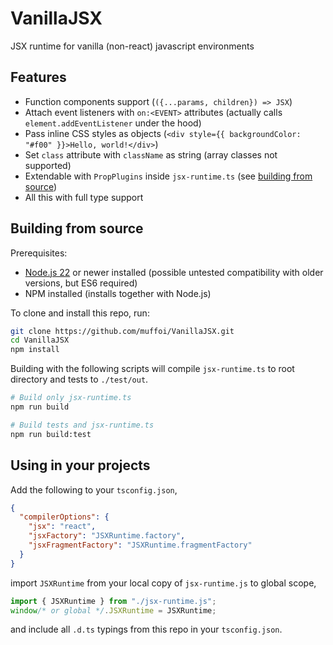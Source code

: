 # VanillaJSX
JSX runtime for vanilla (non-react) javascript environments

## Features
- Function components support (`({...params, children}) => JSX`)
- Attach event listeners with `on:<EVENT>` attributes (actually calls `element.addEventListener` under the hood)
- Pass inline CSS styles as objects (`<div style={{ backgroundColor: "#f00" }}>Hello, world!</div>`)
- Set `class` attribute with `className` as string (array classes not supported)
- Extendable with `PropPlugins` inside `jsx-runtime.ts` (see [building from source](#building-from-source))
- All this with full type support

## Building from source
Prerequisites:
- [Node.js 22](https://nodejs.org/en/download) or newer installed (possible untested compatibility with older versions, but ES6 required)
- NPM installed (installs together with Node.js)

To clone and install this repo, run:
```sh
git clone https://github.com/muffoi/VanillaJSX.git
cd VanillaJSX
npm install
```

Building with the following scripts will compile `jsx-runtime.ts` to root directory and tests to `./test/out`.
```sh
# Build only jsx-runtime.ts
npm run build

# Build tests and jsx-runtime.ts
npm run build:test
```

## Using in your projects
Add the following to your `tsconfig.json`,

```json
{
  "compilerOptions": {
    "jsx": "react",
    "jsxFactory": "JSXRuntime.factory",
    "jsxFragmentFactory": "JSXRuntime.fragmentFactory"
  }
}
```

import `JSXRuntime` from your local copy of `jsx-runtime.js` to global scope,

```js
import { JSXRuntime } from "./jsx-runtime.js";
window/* or global */.JSXRuntime = JSXRuntime;
```

and include all `.d.ts` typings from this repo in your `tsconfig.json`.
